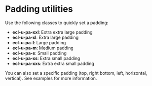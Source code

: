 # Padding utilities

Use the following classes to quickly set a padding:
* **ecl-u-pa-xxl**: Extra extra large padding
* **ecl-u-pa-xl**: Extra large padding
* **ecl-u-pa-l**: Large padding
* **ecl-u-pa-m**: Medium padding
* **ecl-u-pa-s**: Small padding
* **ecl-u-pa-xs**: Extra small padding
* **ecl-u-pa-xxs**: Extra extra small padding

You can also set a specific padding (top, right bottom, left, horizontal, vertical).
See examples for more information.
